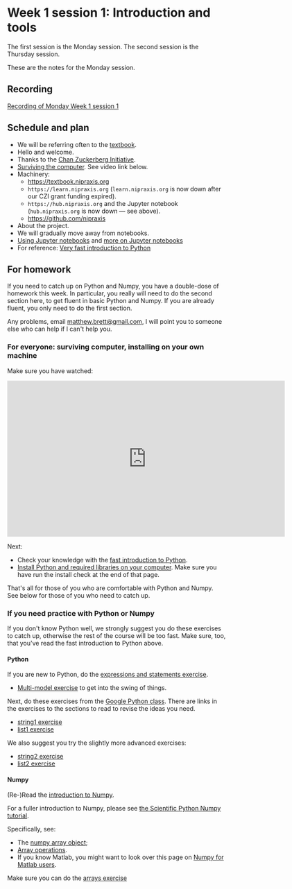 # Week 1 session 1: Introduction and tools

The first session is the Monday session. The second session is the Thursday
session.

These are the notes for the Monday session.

## Recording

[Recording of Monday Week 1 session
1](https://numfocus-org.zoom.us/rec/share/nxcgD4PGsc-RI3QdTAiR2GBU1xkMrB5CPmf-sPSC52FSqTkXW7T55CPH1gS7lSSZ.PINmaKGVNAmPXOi-)

## Schedule and plan

- We will be referring often to the [textbook](https://textbook.nipraxis.org).
- Hello and welcome.
- Thanks to the [Chan Zuckerberg
  Initiative](https://chanzuckerberg.com/eoss/proposals/strengthening-community-and-code-foundations-for-brain-imaging/).
- [Surviving the
  computer](https://textbook.nipraxis.org/surviving_computers.html).  See video link below.
- Machinery:
    - <https://textbook.nipraxis.org>
    - `https://learn.nipraxis.org` (`learn.nipraxis.org` is now down after our
      CZI grant funding expired).
    - `https://hub.nipraxis.org` and the Jupyter notebook (`hub.nipraxis.org`
      is now down — see above).
    - <https://github.com/nipraxis>
- About the project.
- We will gradually move away from notebooks.
- [Using Jupyter notebooks](https://textbook.nipraxis.org/using_jupyter.html)
  and [more on Jupyter
  notebooks](https://textbook.nipraxis.org/more_on_jupyter.html)
- For reference: [Very fast introduction to
  Python](https://textbook.nipraxis.org/introducing_python.html)


## For homework

If you need to catch up on Python and Numpy, you have a double-dose of
homework this week. In particular, you really will need to do the second
section here, to get fluent in basic Python and Numpy.  If you are already fluent, you only need to do the first section.

Any problems, email <matthew.brett@gmail.com>, I will point you to someone else
who can help if I can't help you.

### For everyone: surviving computer, installing on your own machine

Make sure you have watched:

<iframe title="Surviving the computer" src="https://player.vimeo.com/video/693542789?h=63ccfc6dfa" width="640" height="360" frameborder="0" allowfullscreen></iframe>

Next:

* Check your knowledge with the [fast introduction to
  Python](https://textbook.nipraxis.org/brisk_python.html).
* [Install Python and required libraries on your
  computer](https://textbook.nipraxis.org/installation.html).  Make sure you
  have run the install check at the end of that page.

That's all for those of you who are comfortable with Python and Numpy. See below for those of you who need to catch up.

### If you need practice with Python or Numpy

If you don't know Python well, we strongly suggest you do these exercises to
catch up, otherwise the rest of the course will be too fast.  Make sure, too, that you've read the fast introduction to Python above.

#### Python

If you are new to Python, do the [expressions and statements
exercise](https://github.com/uob-cfd/exprs_states).

* [Multi-model exercise](https://mybinder.org/v2/gh/nipraxis/summer-2023/main?urlpath=tree/multi_model/multi_model.ipynb)
to get into the swing of things.

Next, do these exercises from the [Google Python
class](https://developers.google.com/edu/python/).  There are links in the
exercises to the sections to read to revise the ideas you need.

- [string1
  exercise](https://mybinder.org/v2/gh/nipraxis/summer-2023/main?urlpath=tree/google_string1/string1.ipynb)
- [list1
  exercise](https://mybinder.org/v2/gh/nipraxis/summer-2023/main?urlpath=tree/google_list1/list1.ipynb)

We also suggest you try the slightly more advanced exercises:

- [string2
  exercise](https://mybinder.org/v2/gh/nipraxis/summer-2023/main?urlpath=tree/google_string2/string2.ipynb)
- [list2
  exercise](https://mybinder.org/v2/gh/nipraxis/summer-2023/main?urlpath=tree/google_list2/list2.ipynb)

#### Numpy

(Re-)Read the [introduction to
Numpy](https://textbook.nipraxis.org/numpy_intro.html).

For a fuller introduction to Numpy, please see [the Scientific Python Numpy tutorial](https://lectures.scientific-python.org/intro/numpy/index.html).

Specifically, see:

* The [numpy array
  object](https://lectures.scientific-python.org/intro/numpy/array_object.html);
* [Array
  operations](https://lectures.scientific-python.org/intro/numpy/operations.html).
* If you know Matlab, you might want to look over this page on [Numpy for
  Matlab users](https://numpy.org/doc/stable/user/numpy-for-matlab-users.html).

Make sure you can do the [arrays
exercise](https://mybinder.org/v2/gh/nipraxis/summer-2023/main?urlpath=tree/arrays/arrays.ipynb)
